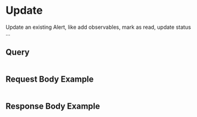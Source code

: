 # Update

Update an existing Alert, like add observables, mark as read, update status ...

## Query

```

```


## Request Body Example

```json

```


## Response Body Example

```json

```